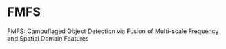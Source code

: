 # FMFS
FMFS: Camouflaged Object Detection via Fusion of Multi-scale Frequency and Spatial Domain Features


